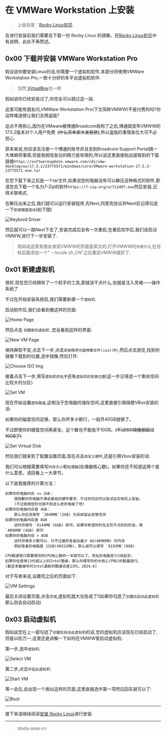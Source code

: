 # 在 VMWare Workstation 上安装

> 上级目录：[Rocky Linux初见](../rocky_first_met.md)

在进行安装前我们需要去下载一份 Rocky Linux 的镜像，在[Rocky Linux初见](../rocky_first_met.md)中有说明，此处不再赘述。

## 0x00 下载并安装 VMWare Workstation Pro

假设说你要安装Linux的话,你需要一个虚拟机软件,本部分将使用VMWare Workstation Pro,一款十分好的多平台虚拟机软件.

> 当然,[VirtualBox](install_in_vbox.md)也一样

假如说你已经安装过了,你完全可以跳过这一段.

这里可能有朋友问,VMWare Workstation Pro(下文简称VMWW)不是付费的吗?你这样难道想让我们去用盗版?

这点不用担心,因为在VMware被博通Broadcom收购了之后,博通就宣布VMWW的17.5.2版本对个人用户免费&ensp;~~(什么资本家大发慈悲)~~,所以盗版的事情各位大可不必担心.

原本来说,你应该去注册一个博通的账号并且去到Broadcom Support Portal搞一大堆麻烦事情,但是我相信各位的精力是有限的,所以说这里直接贴出提取到的下载链接`https://softwareupdate.vmware.com/cds/vmw-desktop/ws/17.5.2/23775571/windows/core/VMware-workstation-17.5.2-23775571.exe.tar`

在您下载下来之后是一个tar文件,如果说您的电脑没有可以解压这种格式的软件,那请您去下载一个名为7-Zip的软件`https://7-zip.org/a/7z2407.exe`然后安装,记得关联格式.

在解压出来之后,我们就可以运行安装程序,先Next,同意完协议并Next后记得勾选一下`安装键盘驱动`(如下图)

![Keybord Driver](./assets/2.4.vmware.1.png)

然后就可以一路Next下去了,安装完成后会有一次重启,在重启完毕后,我们该启动VMWW,进行下一步安装了.

>假如说这里有朋友发现VMWW的页面是英文的,打开VMWW的`快捷方式`,在目标后面添加一个" --locale zh_CN"之后重启VMWW就好了.

## 0x01 新建虚拟机

很好,现在您已经拥有了一个趁手的工具,那就该干点什么,也就是注入灵魂——操作系统了

不过在开始安装系统前,我们需要新建一个`虚拟机`.

启动软件后,我们会看到像这样的页面:

![Home Page](./assets/2.4.vmware.2.png)

然后点击 `创建新的虚拟机`  ,您会看到这样的界面:

![New VM Page](./assets/2.4.vmware.3.png)

保持典型不变,点击下一步,点击`安装程序光盘映像文件(iso)(M)`,然后点击游览,找到你镜像下载到的位置,选中镜像,然后打开:

![Choose ISO Img](./assets/2.4.vmware.3.png)

接着点击下一步,填写`虚拟机的名字`还有`虚拟机的安装位置`(这一步记得选一个剩余空间比较大的分区)

![Set VM](./assets/2.4.vmware.5.png)

现在开始设置`虚拟磁盘`,这相当于您电脑的储存空间,这里直接引用隔壁VBox安装的话:

如果你的磁盘空间足够，那么你开多少都行，一般开40GB就够了。

不过即使你的硬盘空间再紧张，这个数也不能低于10GB。~~(不过ISO镜像都超过10GB了)~~

![Set Virtual Disk](./assets/2.4.vmware.6.png)

然后我们就来到了配置设置页面,现在点击`自定义硬件`,还是引用Vbox安装的话:

我们可以根据需要填写`内存大小`和`处理器`(处理器核心数)。如果你还不知道这两个是什么意思，请回看上一大章节。

以下是我推荐的计算方法：

```text
如果你的电脑内存 <= 2GB：
    很抱歉你的电脑不满足最低的硬件要求，不过你仍旧可以尝试在实体机上安装。
    (不过我相信你也搞不到这么老的电脑了吧)
如果你的电脑内存是 4GB：
    那么你应该填写 `2048MB`(2GB) 为系统留出足够空间
如果你的电脑内存是 8GB
    这时你填写 `6144MB`(6GB) 即可。如果你希望同时在主机干点别的的话，填`4096MB`(4GB) 即可
如果你的电脑内存 > 8GB
    这时你填多少都可以，只不过最好各留出最少 4G(4096MB) 的内存
    例如笔者的电脑是 12GB(49152MB)，那么就可以填写 `8192MB`(8GB)

CPU数通常只需要填你的CPU核心数的一半就可以了。现在的电脑至少2核起步。
如果你在使用13代或以上的Intel酷睿，那么你填写你的大核心(P核)的数量就行。
(截至本篇编写时Intel最新的酷睿还是13代，2024.6)
```

对于写者来说,设置完之后的页面如下:

![VM Settings](./assets/2.4.vmware.7.png)

最后关闭设置页面,点击`完成`,虚拟机就大功告成了!(如果你勾选了`创建后启动此虚拟机`那么则会自动启动)

## 0x03 启动虚拟机

假如说您在上一部勾选了`创建后启动此虚拟机`的话,您的虚拟机应该现在已经启动了,但是以防万一,这里还是讲解一下如何在VMWW里启动虚拟机:

第一步,选中`虚拟机`:

![Select VM](./assets/2.4.vmware.8.png)

第二步,点击`开启此虚拟机`:

![Start VM](./assets/2.4.vmware.9.png)

等一会后,会出现一个类似这样的页面,这里直接选中第一项然后回车就可以了:

![Boot](./assets/2.4.vmware.10.png)

---

接下来请继续阅读[安装 Rocky Linux](./install_rocky_linux.md)进行安装.


---
> study-area-cn